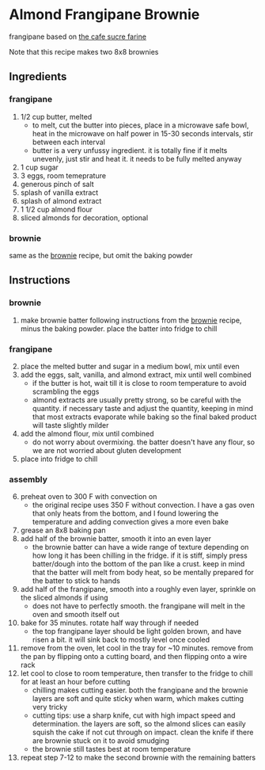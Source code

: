 # Almond Frangipane Brownie 
frangipane based on [the cafe sucre farine](https://thecafesucrefarine.com/ridiculously-easy-french-almond-frangipane-tart/)

Note that this recipe makes two 8x8 brownies 

## Ingredients 
### frangipane 
1. 1/2 cup butter, melted 
    - to melt, cut the butter into pieces, place in a microwave safe bowl, heat in the microwave on half power in 15-30 seconds intervals, stir between each interval 
    - butter is a very unfussy ingredient. it is totally fine if it melts unevenly, just stir and heat it. it needs to be fully melted anyway 
2. 1 cup sugar 
3. 3 eggs, room temeprature 
4. generous pinch of salt 
5. splash of vanilla extract 
6. splash of almond extract 
7. 1 1/2 cup almond flour 
8. sliced almonds for decoration, optional 
### brownie 
same as the [brownie](https://github.com/jinggu2718/continuous-integration-of-flavors/tree/main/brownie) recipe, but omit the baking powder 

## Instructions 
### brownie 
1. make brownie batter following instructions from the [brownie](https://github.com/jinggu2718/continuous-integration-of-flavors/tree/main/brownie) recipe, minus the baking powder. place the batter into fridge to chill 
### frangipane 
2. place the melted butter and sugar in a medium bowl, mix until even 
3. add the eggs, salt, vanilla, and almond extract, mix until well combined
    - if the butter is hot, wait till it is close to room temperature to avoid scrambling the eggs 
    - almond extracts are usually pretty strong, so be careful with the quantity. if necessary taste and adjust the quantity, keeping in mind that most extracts evaporate while baking so the final baked product will taste slightly milder 
4. add the almond flour, mix until combined 
    - do not worry about overmixing. the batter doesn't have any flour, so we are not worried about gluten development 
5. place into fridge to chill 
### assembly 
6. preheat oven to 300 F with convection on 
    - the original recipe uses 350 F without convection. I have a gas oven that only heats from the bottom, and I found lowering the temperature and adding convection gives a more even bake 
7. grease an 8x8 baking pan 
8. add half of the brownie batter, smooth it into an even layer 
    - the brownie batter can have a wide range of texture depending on how long it has been chilling in the fridge. if it is stiff, simply press batter/dough into the bottom of the pan like a crust. keep in mind that the batter will melt from body heat, so be mentally prepared for the batter to stick to hands 
9. add half of the frangipane, smooth into a roughly even layer, sprinkle on the sliced almonds if using 
    - does not have to perfectly smooth. the frangipane will melt in the oven and smooth itself out 
10. bake for 35 minutes. rotate half way through if needed 
    - the top frangipane layer should be light golden brown, and have risen a bit. it will sink back to mostly level once cooled 
11. remove from the oven, let cool in the tray for ~10 minutes. remove from the pan by flipping onto a cutting board, and then flipping onto a wire rack 
12. let cool to close to room temperature, then transfer to the fridge to chill for at least an hour before cutting 
    - chilling makes cutting easier. both the frangipane and the brownie layers are soft and quite sticky when warm, which makes cutting very tricky  
    - cutting tips: use a sharp knife, cut with high impact speed and determination. the layers are soft, so the almond slices can easily squish the cake if not cut through on impact. clean the knife if there are brownie stuck on it to avoid smudging 
    - the brownie still tastes best at room temperature 
13. repeat step 7-12 to make the second brownie with the remaining batters 
